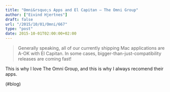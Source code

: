 ```yaml
---
title: "Omni&rsquo;s Apps and El Capitan – The Omni Group"
author: ["Eivind Hjertnes"]
draft: false
url: "/2015/10/01/Omni/667"
type: "post"
date: 2015-10-01T02:00:00+02:00
---
```


> Generally speaking, all of our currently shipping Mac applications are
> A-OK with El Capitan. In some cases, bigger-than-just-compatibility
> releases are coming fast!

This is why I love The Omni Group, and this is why I always recomend
their apps.

(#blog)
